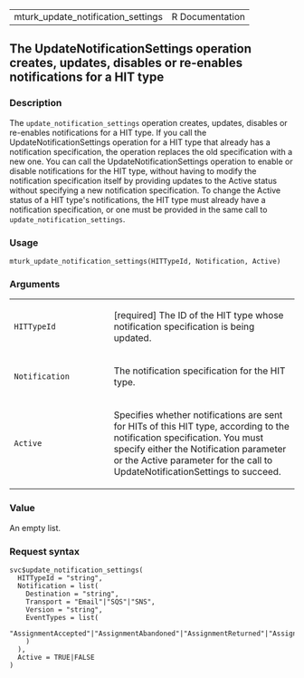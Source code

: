 <table style="width: 100%;">
<tbody>
<tr class="odd">
<td>mturk_update_notification_settings</td>
<td style="text-align: right;">R Documentation</td>
</tr>
</tbody>
</table>

## The UpdateNotificationSettings operation creates, updates, disables or re-enables notifications for a HIT type

### Description

The `update_notification_settings` operation creates, updates, disables
or re-enables notifications for a HIT type. If you call the
UpdateNotificationSettings operation for a HIT type that already has a
notification specification, the operation replaces the old specification
with a new one. You can call the UpdateNotificationSettings operation to
enable or disable notifications for the HIT type, without having to
modify the notification specification itself by providing updates to the
Active status without specifying a new notification specification. To
change the Active status of a HIT type's notifications, the HIT type
must already have a notification specification, or one must be provided
in the same call to `update_notification_settings`.

### Usage

    mturk_update_notification_settings(HITTypeId, Notification, Active)

### Arguments

<table>
<colgroup>
<col style="width: 35%" />
<col style="width: 65%" />
</colgroup>
<tbody>
<tr class="odd">
<td><code
id="mturk_update_notification_settings_:_HITTypeId">HITTypeId</code></td>
<td><p>[required] The ID of the HIT type whose notification
specification is being updated.</p></td>
</tr>
<tr class="even">
<td><code
id="mturk_update_notification_settings_:_Notification">Notification</code></td>
<td><p>The notification specification for the HIT type.</p></td>
</tr>
<tr class="odd">
<td><code
id="mturk_update_notification_settings_:_Active">Active</code></td>
<td><p>Specifies whether notifications are sent for HITs of this HIT
type, according to the notification specification. You must specify
either the Notification parameter or the Active parameter for the call
to UpdateNotificationSettings to succeed.</p></td>
</tr>
</tbody>
</table>

### Value

An empty list.

### Request syntax

    svc$update_notification_settings(
      HITTypeId = "string",
      Notification = list(
        Destination = "string",
        Transport = "Email"|"SQS"|"SNS",
        Version = "string",
        EventTypes = list(
          "AssignmentAccepted"|"AssignmentAbandoned"|"AssignmentReturned"|"AssignmentSubmitted"|"AssignmentRejected"|"AssignmentApproved"|"HITCreated"|"HITExpired"|"HITReviewable"|"HITExtended"|"HITDisposed"|"Ping"
        )
      ),
      Active = TRUE|FALSE
    )
